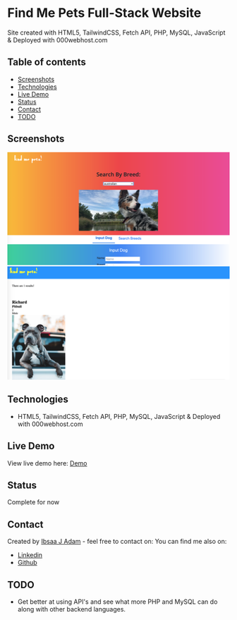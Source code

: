 # Find Me Pets Full-Stack Website

Site created with HTML5, TailwindCSS, Fetch API, PHP, MySQL, JavaScript & Deployed with 000webhost.com

## Table of contents

- [Screenshots](#screenshots)
- [Technologies](#technologies)
- [Live Demo](#live-demo)
- [Status](#status)
- [Contact](#contact)
- [TODO](#TODO)

## Screenshots

<img src="public/img/find-me-pets.png">
<img src="public/img/find-me-pets-two.png">

## Technologies

- HTML5, TailwindCSS, Fetch API, PHP, MySQL, JavaScript & Deployed with 000webhost.com

## Live Demo

View live demo here: [Demo](https://find-me-pets.000webhostapp.com/)

## Status

Complete for now

## Contact

Created by [Ibsaa J Adam](https://github.com/ibsaajadam) - feel free to contact on:
You can find me also on:

- [Linkedin](https://www.linkedin.com/in/ibsaajadam/)
- [Github](https://github.com/ibsaajadam)

## TODO

- Get better at using API's and see what more PHP and MySQL can do along with other backend languages.
